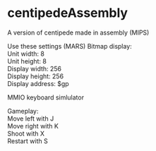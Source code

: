 # centipedeAssembly
A version of centipede made in assembly (MIPS)

Use these settings (MARS)
Bitmap display:   
Unit width: 8   
Unit height: 8   
Display width: 256   
Display height: 256   
Display address: $gp   

MMIO keyboard simlulator   

Gameplay:   
Move left with J   
Move right with K   
Shoot with X   
Restart with S   
